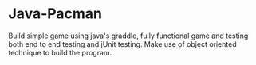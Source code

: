 # Java-Pacman
 Build simple game using java's graddle, fully functional game and testing both end to end testing and jUnit testing. Make use of object oriented technique to build the program.
